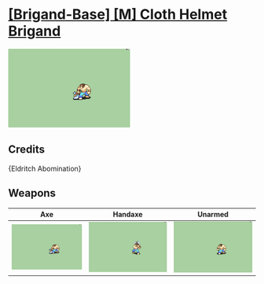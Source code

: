 # [\[Brigand-Base\] \[M\] Cloth Helmet Brigand](./%5BBrigand-Base%5D%20%5BM%5D%20Cloth%20Helmet%20Brigand)

<img src="./3.%20Axe/Axe_000.png" alt="[Brigand-Base] [M] Cloth Helmet Brigand standing" />

## Credits

{Eldritch Abomination}

## Weapons


|Axe |Handaxe |Unarmed |
|  :---: | :---: | :---: |
| <img alt="Axe animation" src="./3.%20Axe/Axe.gif" /> | <img alt="Handaxe animation" src="./4.%20Handaxe/Handaxe.gif" /> | <img alt="Unarmed animation" src="./8.%20Unarmed/Unarmed.gif" /> |

